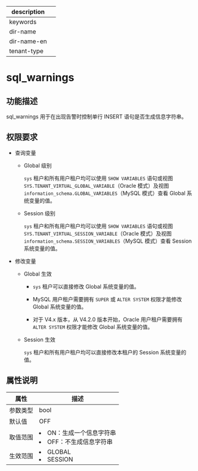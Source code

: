 |description||
|---|---|
|keywords||
|dir-name||
|dir-name-en||
|tenant-type||

# sql_warnings

## 功能描述

sql_warnings 用于在出现告警时控制单行 INSERT 语句是否生成信息字符串。

## 权限要求

* 查询变量

  * Global 级别

    `sys` 租户和所有用户租户均可以使用 `SHOW VARIABLES` 语句或视图 `SYS.TENANT_VIRTUAL_GLOBAL_VARIABLE`（Oracle 模式）及视图 `information_schema.GLOBAL_VARIABLES`（MySQL 模式）查看 Global 系统变量的值。

  * Session 级别

    `sys` 租户和所有用户租户均可以使用 `SHOW VARIABLES` 语句或视图 `SYS.TENANT_VIRTUAL_SESSION_VARIABLE`（Oracle 模式）及视图 `information_schema.SESSION_VARIABLES`（MySQL 模式）查看 Session 系统变量的值。

* 修改变量

  * Global 生效

    * `sys` 租户可以直接修改 Global 系统变量的值。
  
    * MySQL 用户租户需要拥有 `SUPER` 或 `ALTER SYSTEM` 权限才能修改 Global 系统变量的值。

    * 对于 V4.x 版本，从 V4.2.0 版本开始，Oracle 用户租户需要拥有 `ALTER SYSTEM` 权限才能修改 Global 系统变量的值。

  * Session 生效

    `sys` 租户和所有用户租户均可以直接修改本租户的 Session 系统变量的值。

## 属性说明

| **属性** |                                                        **描述**                                                         |
|--------|-----------------------------------------------------------------------------------------------------------------------|
| 参数类型   | bool                               |
| 默认值    | OFF                                |
| 取值范围   | <li> ON：生成一个信息字符串   <li> OFF：不生成信息字符串    |
| 生效范围   | <li> GLOBAL   <li> SESSION               |
